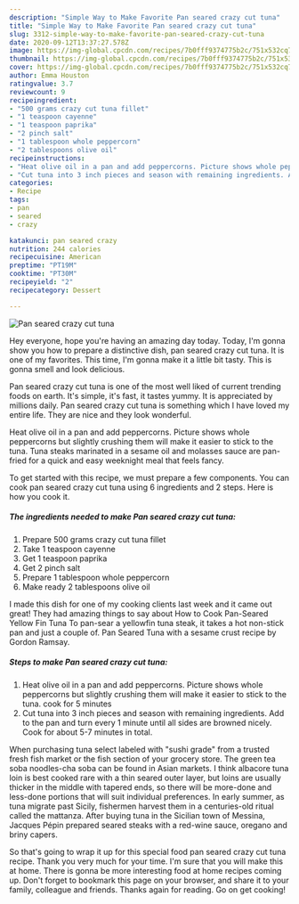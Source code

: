 ```yaml
---
description: "Simple Way to Make Favorite Pan seared crazy cut tuna"
title: "Simple Way to Make Favorite Pan seared crazy cut tuna"
slug: 3312-simple-way-to-make-favorite-pan-seared-crazy-cut-tuna
date: 2020-09-12T13:37:27.578Z
image: https://img-global.cpcdn.com/recipes/7b0fff9374775b2c/751x532cq70/pan-seared-crazy-cut-tuna-recipe-main-photo.jpg
thumbnail: https://img-global.cpcdn.com/recipes/7b0fff9374775b2c/751x532cq70/pan-seared-crazy-cut-tuna-recipe-main-photo.jpg
cover: https://img-global.cpcdn.com/recipes/7b0fff9374775b2c/751x532cq70/pan-seared-crazy-cut-tuna-recipe-main-photo.jpg
author: Emma Houston
ratingvalue: 3.7
reviewcount: 9
recipeingredient:
- "500 grams crazy cut tuna fillet"
- "1 teaspoon cayenne"
- "1 teaspoon paprika"
- "2 pinch salt"
- "1 tablespoon whole peppercorn"
- "2 tablespoons olive oil"
recipeinstructions:
- "Heat olive oil in a pan and add peppercorns. Picture shows whole peppercorns but slightly crushing them will make it easier to stick to the tuna. cook for 5 minutes"
- "Cut tuna into 3 inch pieces and season with remaining ingredients. Add to the pan and turn every 1 minute until all sides are browned nicely. Cook for about 5-7 minutes in total."
categories:
- Recipe
tags:
- pan
- seared
- crazy

katakunci: pan seared crazy 
nutrition: 244 calories
recipecuisine: American
preptime: "PT19M"
cooktime: "PT30M"
recipeyield: "2"
recipecategory: Dessert

---
```



![Pan seared crazy cut tuna](https://img-global.cpcdn.com/recipes/7b0fff9374775b2c/751x532cq70/pan-seared-crazy-cut-tuna-recipe-main-photo.jpg)

Hey everyone, hope you're having an amazing day today. Today, I'm gonna show you how to prepare a distinctive dish, pan seared crazy cut tuna. It is one of my favorites. This time, I'm gonna make it a little bit tasty. This is gonna smell and look delicious.

Pan seared crazy cut tuna is one of the most well liked of current trending foods on earth. It's simple, it's fast, it tastes yummy. It is appreciated by millions daily. Pan seared crazy cut tuna is something which I have loved my entire life. They are nice and they look wonderful.

Heat olive oil in a pan and add peppercorns. Picture shows whole peppercorns but slightly crushing them will make it easier to stick to the tuna. Tuna steaks marinated in a sesame oil and molasses sauce are pan-fried for a quick and easy weeknight meal that feels fancy.


To get started with this recipe, we must prepare a few components. You can cook pan seared crazy cut tuna using 6 ingredients and 2 steps. Here is how you cook it.

<!--inarticleads1-->

##### The ingredients needed to make Pan seared crazy cut tuna:

1. Prepare 500 grams crazy cut tuna fillet
1. Take 1 teaspoon cayenne
1. Get 1 teaspoon paprika
1. Get 2 pinch salt
1. Prepare 1 tablespoon whole peppercorn
1. Make ready 2 tablespoons olive oil


I made this dish for one of my cooking clients last week and it came out great! They had amazing things to say about How to Cook Pan-Seared Yellow Fin Tuna To pan-sear a yellowfin tuna steak, it takes a hot non-stick pan and just a couple of. Pan Seared Tuna with a sesame crust recipe by Gordon Ramsay. 

<!--inarticleads2-->

##### Steps to make Pan seared crazy cut tuna:

1. Heat olive oil in a pan and add peppercorns. Picture shows whole peppercorns but slightly crushing them will make it easier to stick to the tuna. cook for 5 minutes
1. Cut tuna into 3 inch pieces and season with remaining ingredients. Add to the pan and turn every 1 minute until all sides are browned nicely. Cook for about 5-7 minutes in total.


When purchasing tuna select labeled with &#34;sushi grade&#34; from a trusted fresh fish market or the fish section of your grocery store. The green tea soba noodles-cha soba can be found in Asian markets. I think albacore tuna loin is best cooked rare with a thin seared outer layer, but loins are usually thicker in the middle with tapered ends, so there will be more-done and less-done portions that will suit individual preferences. In early summer, as tuna migrate past Sicily, fishermen harvest them in a centuries-old ritual called the mattanza. After buying tuna in the Sicilian town of Messina, Jacques Pépin prepared seared steaks with a red-wine sauce, oregano and briny capers. 

So that's going to wrap it up for this special food pan seared crazy cut tuna recipe. Thank you very much for your time. I'm sure that you will make this at home. There is gonna be more interesting food at home recipes coming up. Don't forget to bookmark this page on your browser, and share it to your family, colleague and friends. Thanks again for reading. Go on get cooking!
